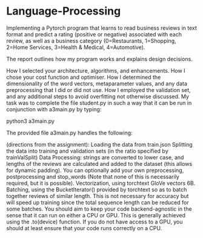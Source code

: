 # Language-Processing

Implementing a Pytorch program that learns to read business reviews in text format and predict a rating (positive or negative) associated with each review, as well as a business category (0=Restaurants, 1=Shopping, 2=Home Services, 3=Health & Medical, 4=Automotive). 

The report outlines how my program works and explains design decisions.

How I selected your architecture, algorithms, and enhancements. How I chose your cost function and optimiser. How I determined the dimensionality of the word vectors, metaparameter values, and any data preprocessing that I did or did not use. How I employed the validation set, and any additional steps to avoid overfitting not otherwise discussed. My task was to complete the file student.py in such a way that it can be run in conjunction with a3main.py by typing:

python3 a3main.py

The provided file a3main.py handles the following:

(directions from the assignment): Loading the data from train.json Splitting the data into training and validation sets (in the ratio specified by trainValSplit) Data Processing: strings are converted to lower case, and lengths of the reviews are calculated and added to the dataset (this allows for dynamic padding). You can optionally add your own preprocessing, postprocessing and stop_words (Note that none of this is necessarily required, but it is possible). Vectorization, using torchtext GloVe vectors 6B. Batching, using the BucketIterator() provided by torchtext so as to batch together reviews of similar length. This is not necessary for accuracy but will speed up training since the total sequence length can be reduced for some batches. You should aim to keep your code backend-agnostic in the sense that it can run on either a CPU or GPU. This is generally achieved using the .to(device) function. If you do not have access to a GPU, you should at least ensure that your code runs correctly on a CPU.
